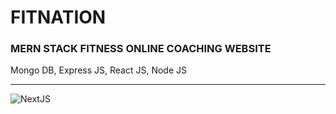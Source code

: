 # FITNATION
<h3>MERN STACK FITNESS ONLINE COACHING WEBSITE </h3>
<p>Mongo DB, Express JS, React JS, Node JS</p>
<hr>
<img  src="https://res.cloudinary.com/duysevhhz/image/upload/v1696493005/poster_i2yexl.jpg" alt="NextJS"/>
